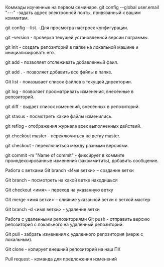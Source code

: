 Коммады изученные на первом семинаре.
git config --global user.email "---" -задать адрес электронной почты, привязанный к вашим коммитам.

git config --list. -Для просмотра настроек конфигурации.

git –version - проверка текущей установленной версии пограммы.

git init - создать репозиторий в папке на локальной машине и инициализировать его.

git add - позволяет отслеживать добавленный фаил.

git add . - позволяет добавить все файлы в папке.

Git list - показывает список файлов в текущей директории.

git log - позволяет просматривать изменения, внесённые в репозиторий.

git diff - выдает список изменений, внесённых в репозиторий.

git stasus - посмотреть какие файлы изменились.

git reflog - отображения журнала всех выполненных действий.

git checkout master - переключиться на ветку master.

git checkout - переключиться между разными версиями.

git commit -m "Name of commit" - фиксирует в коммите проиндексированные изменения (закоммитить), добавить сообщение.

Работа с ветками
Git branch <Имя ветки> – создание ветки

Git branch – посмотреть на какой ветке находишься

Git checkout <имя> - переход на указанную ветку

Git merge <имя ветки> – слияние указанной ветки с веткой мастер

Git branch -d <имя ветки> - удаление ветки

Работа с удаленными репозиториями
Git push - отправить версию репозитория с локального на удаленный репозиторий.

Git pull - забрать изменения с удаленного репозитория (мерж с локальным).

Git clone - копирует внешний репозиторий на наш ПК

Pull request - команда для предложения изменений